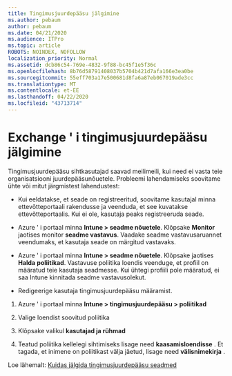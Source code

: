```yaml
---
title: Tingimusjuurdepääsu jälgimine
ms.author: pebaum
author: pebaum
ms.date: 04/21/2020
ms.audience: ITPro
ms.topic: article
ROBOTS: NOINDEX, NOFOLLOW
localization_priority: Normal
ms.assetid: dcb86c54-769e-4832-9f88-bc45f1e5f36c
ms.openlocfilehash: 8b76d58791408037b5704b421d7afa166e3ea0be
ms.sourcegitcommit: 55eff703a17e500681d8fa6a87eb067019ade3cc
ms.translationtype: MT
ms.contentlocale: et-EE
ms.lasthandoff: 04/22/2020
ms.locfileid: "43713714"
---
```

# <a name="monitoring-conditional-access-for-exchange"></a>Exchange ' i tingimusjuurdepääsu jälgimine

Tingimusjuurdepääsu sihtkasutajad saavad meilimeili, kui need ei vasta teie organisatsiooni juurdepääsunõuetele. Probleemi lahendamiseks soovitame ühte või mitut järgmistest lahendustest:
  
- Kui eeldatakse, et seade on registreeritud, soovitame kasutajal minna ettevõtteportaali rakendusse ja veenduda, et see kuvatakse ettevõtteportaalis. Kui ei ole, kasutaja peaks registreeruda seade.
    
- Azure ' i portaal minna **Intune \> seadme nõuetele**. Klõpsake **Monitor** jaotises monitor **seadme vastavus**. Vaadake seadme vastavusaruannet veendumaks, et kasutaja seade on märgitud vastavaks. 
    
- Azure ' i portaal minna **Intune \> seadme nõuetele**. Klõpsake jaotises **Halda** **poliitikad**. Vastavuse poliitika loendis veenduge, et profiil on määratud teie kasutaja seadmesse. Kui ühtegi profiili pole määratud, ei saa Intune kinnitada seadme vastavusolekut. 
    
- Redigeerige kasutaja tingimusjuurdepääsu määramist.
    
1. Azure ' i portaal minna **Intune \> tingimusjuurdepääsu \> poliitikad**
    
2. Valige loendist soovitud poliitika
    
3. Klõpsake valikul **kasutajad ja rühmad**
    
4. Teatud poliitika kellelegi sihtimiseks lisage need **kaasamisloendisse** . Et tagada, et inimene on poliitikast välja jäetud, lisage need **välisnimekirja** . 
    
Loe lähemalt: [Kuidas jälgida tingimusjuurdepääsu seadmed](https://docs.microsoft.com/intune/conditional-access-exchange-monitor)
  


